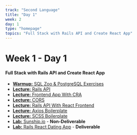 ```yaml
---
track: "Second Language"
title: "Day 1"
week: 2
day: 1
type: "homepage"
topics: "Full Stack with Rails API and Create React App"
---
```



# Week 1 - Day 1

#### Full Stack with Rails API and Create React App

- [**Warmup:** SQL Zoo & PostgreSQL Exercises](/second-language/week-2/day-1/lecture-materials/sql-zoo-and-postgresql-exercises/)
- [**Lecture:** Rails API](/second-language/week-2/day-1/lecture-materials/rails-api/)
- [**Lecture:** Frontend App With CRA](/second-language/week-2/day-1/lecture-materials/frontend-app-with-cra)
- [**Lecture:** CORS](/second-language/week-2/day-1/lecture-materials/cors)
- [**Lecture:** Rails API With React Frontend](/second-language/week-2/day-1/lecture-materials/rails-api-with-react-frontend)
- [**Lecture:** Axios Boilerplate](/second-language/week-2/day-1/lecture-materials/axios-boilerplate)
- [**Lecture:** SCSS Boilerplate](/second-language/week-2/day-1/lecture-materials/scss-boilerplate)
- [**Lab:** Sunship.io](/second-language/week-2/day-1/labs/sunship/) - **Non-Deliverable**
- [**Lab:** Rails React Dating App](/second-language/week-2/day-1/labs/rails-react-dating-app/) - **Deliverable**
